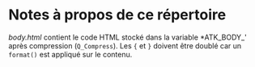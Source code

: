 # Notes à propos de ce répertoire

*body.html* contient le code HTML stocké dans la variable *ATK_BODY_' après compression (`Q_Compress`). Les `{` et `}` doivent être doublé car un `format()` est appliqué sur le contenu.
